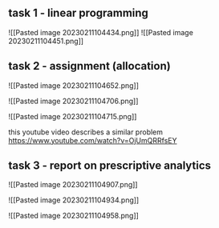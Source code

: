## task 1 - linear programming

![[Pasted image 20230211104434.png]]
![[Pasted image 20230211104451.png]]


## task 2 - assignment (allocation)

![[Pasted image 20230211104652.png]]

![[Pasted image 20230211104706.png]]

![[Pasted image 20230211104715.png]]

this youtube video describes a similar problem
https://www.youtube.com/watch?v=OjUmQRRfsEY


## task 3 - report on prescriptive analytics

![[Pasted image 20230211104907.png]]

![[Pasted image 20230211104934.png]]

![[Pasted image 20230211104958.png]]






